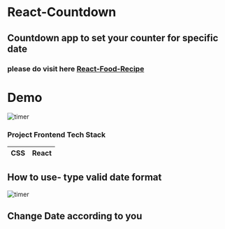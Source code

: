 

# React-Countdown

##  Countdown app to set your counter for specific date



### please do visit here [React-Food-Recipe](https://react-countdown.ahmedshaf02.now.sh/)




 # Demo
![timer](https://user-images.githubusercontent.com/59289789/89722998-b6ec6b80-d9a5-11ea-9d36-bbfde1c4a6ab.gif)



### Project Frontend Tech Stack
| CSS | React |
| --- | --- |




## How to use- type valid date format
![timer](https://firebasestorage.googleapis.com/v0/b/fir-login-react-66d68.appspot.com/o/images%2Fcount.PNG?alt=media&token=2709732c-07c7-4415-ba65-0a04f073907d)



## Change Date according to you



